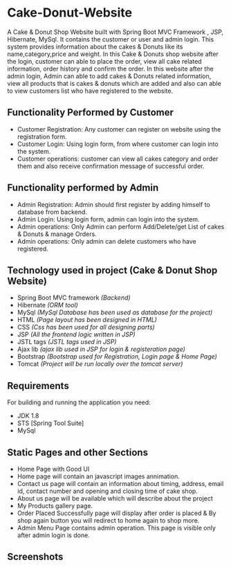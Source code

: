 # Cake-Donut-Website

A Cake & Donut Shop Website built with Spring Boot MVC Framework , JSP, Hibernate, MySql.
It contains the customer or user and admin login. This system provides information about the cakes & Donuts like its name,category,price and weight. In this Cake & Donuts shop website after the login, customer can able to place the order, view all cake related information, order history and confirm the order. 
In this website after the  admin login, Admin can able to add cakes & Donuts related information, view all products that is cakes & donuts which are added and also can able to view customers list who have registered to the website.




## Functionality Performed by Customer
- Customer Registration: Any customer can register on website using the registration form.
- Customer Login: Using login form, from where customer can login into the system.
- Customer operations: customer can view all cakes category and order them and also receive confirmation message of successful order.

## Functionality performed by Admin
- Admin Registration: Admin should first register by adding himself to database from backend.
- Admin Login: Using login form, admin can login into the system.
- Admin operations: Only Admin can perform Add/Delete/get List of cakes & Donuts & manage Orders.
- Admin operations: Only admin can delete customers who have registered.

## Technology used in project (Cake & Donut Shop Website)
- Spring Boot MVC framework *(Backend)*
- Hibernate *(ORM tool)*
- MySql *(MySql Database has been used as database for the project)*
- HTML *(Page layout has been designed in HTML)*
- CSS *(Css has been used for all designing parts)*
- JSP *(All the frontend logic written in JSP)*
- JSTL tags *(JSTL tags used in JSP)*
- Ajax lib  *(ajax lib used in JSP for login & registeration page)*
- Bootstrap *(Bootstrap used for Registration, Login page & Home Page)*
- Tomcat *(Project will be run locally over the tomcat server)*

## Requirements
For building and running the application you need:
- JDK 1.8
- STS [Spring Tool Suite]
- MySql

## Static Pages and other Sections
- Home Page with Good UI
- Home page will contain an javascript images annimation.
- Contact us page will contain an information about timing, address, email id, contact number and opening and closing time of cake shop.
- About us page will be available which will describe about the project
- My Products gallery page.
- Order Placed Successfully page will display after order is placed & By shop again button you will redirect to home again to shop more.
- Admin Menu Page contains admin operation. This page is visible only after admin login is done.

## Screenshots

